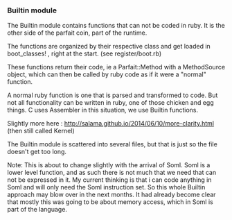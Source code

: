### Builtin module

The Builtin module contains functions that can not be coded in ruby.
It is the other side of the parfait coin, part of  the runtime.

The functions are organized by their respective class and get loaded in boot_classes! ,
right at the start. (see register/boot.rb)

These functions return their code, ie a Parfait::Method with a MethodSource object,
which can then be called by ruby code as if it were a "normal"  function.

A normal ruby function is one that is parsed and transformed to code. But not all functionality can
be written in ruby, one of those chicken and egg things.
C uses Assembler in this situation, we use Builtin functions.

Slightly more here : http://salama.github.io/2014/06/10/more-clarity.html (then still called Kernel)

The Builtin module is scattered into several files, but that is just so the file doesn't get too long.

Note: This is about to change slightly with the arrival of Soml.  Soml is a lower level function,
and as such there is not much that we need that can not be expressed in it. My current thinking
is that i can code anything in Soml and will only need the Soml instruction set.
So this whole Builtin approach may blow over in the next months. It had already become clear that
mostly this was going to be about memory access, which in Soml is part of the language.
